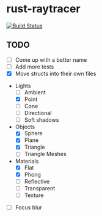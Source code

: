 # rust-raytracer
[![Build Status](https://travis-ci.com/sparkasaurusRex/rust-raytracer.svg?token=g46Mfub8GMWqdPYXVqEs&branch=master)](https://travis-ci.com/sparkasaurusRex/rust-raytracer)

## TODO
- [ ] Come up with a better name
- [ ] Add more tests
- [x] Move structs into their own files
- Lights
  - [ ] Ambient
  - [x] Point
  - [ ] Cone
  - [ ] Directional
  - [ ] Soft shadows
- Objects
  - [x] Sphere
  - [x] Plane
  - [x] Triangle
  - [ ] Triangle Meshes
- Materials
  - [x] Flat
  - [x] Phong
  - [ ] Reflective
  - [ ] Transparent
  - [ ] Texture
- [ ] Focus blur